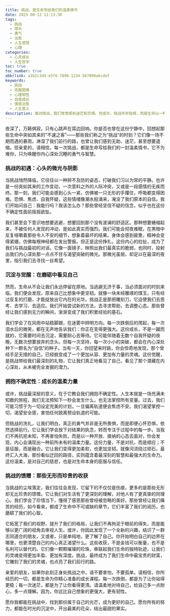 ```yaml
---
title: 挑战，是生命写给我们的温柔情书
date: 2025-08-12 11:13:30
tags:
  - 挑战
  - 成长
  - 勇气
  - 治愈
  - 人生感悟
  - 心理
categories:
  - 心灵成长
  - 人生哲学
toc: true
toc_number: true
abbrlink: a1b2c3d4-e5f6-7890-1234-567890abcdef
keywords:
  - 挑战
  - 克服困难
  - 心理韧性
  - 自我成长
  - 情感治愈
  - 人生意义
description: 面对挑战，我们常常感到迷茫和恐惧。但或许，挑战并非阻碍，而是生命以一种特殊的方式，邀请我们去探索内心深处的潜能，去发现那些未曾察觉的温柔与力量。这篇文章将带你走进挑战的深处，感受它如何雕刻我们的灵魂，最终成为我们生命中最宝贵的馈赠。
---
```


夜深了，万籁俱寂，只有心跳声在耳边回响。你是否也曾在这份宁静中，回想起那些生命中突如其来的“不速之客”——那些我们称之为“挑战”的时刻？它们像一场不期而遇的暴雨，淋湿了我们前行的路，也曾让我们感到无助、迷茫，甚至想要退缩。但亲爱的，请相信，每一次挑战，都是生命写给我们的一封温柔情书，它不为难你，只为唤醒你内心深处沉睡的勇气与智慧。

### 挑战的初遇：心头的微光与阴影

当挑战悄然降临，它往往以一种猝不及防的姿态，打破我们习以为常的平静。也许是一份突如其来的工作变动，一次意料之外的人际冲突，又或是一段感情的无疾而终。那一刻，我们可能会感到心头一紧，仿佛被一只无形的手攥住，呼吸都变得困难。恐惧、焦虑、自我怀疑，这些情绪像潮水般涌来，淹没了我们原本的自信。我们开始问自己：我能行吗？我该怎么办？那些曾经坚信不疑的信念，似乎也在这份不确定性面前摇摇欲坠。

我们甚至会下意识地想要逃避，想要回到那个没有波澜的舒适区。那种想要蜷缩起来，不被任何人发现的冲动，是如此真实而强烈。我们可能会彻夜难眠，在黑暗中反复咀嚼着那些令人不安的细节，想象着最坏的结果。身体会感到疲惫，精神会变得紧绷，仿佛每根神经都在发出警报。但正是这份挣扎，这份内心的拉扯，成为了我们与挑战最初的对话。它像一面镜子，映照出我们最真实的脆弱，也同时，投射出我们内心深处那一点点不甘与渴望突破的微光。那微光虽弱，却足以在最深的夜里，指引我们去寻找一丝希望。

### 沉淀与觉醒：在磨砺中看见自己

然而，生命从不会让我们永远停留在原地。当逃避无济于事，当必须面对的时刻来临，我们便会发现，原来自己比想象中更坚韧。就像一块未经雕琢的璞玉，只有经过反复的打磨，才能绽放出它内在的光华。挑战正是那把雕刻刀，它迫使我们去思考、去学习、去适应。我们开始尝试新的方法，去寻求帮助，去调整心态。那些曾经让我们感到无力的瞬间，渐渐变成了我们积累经验的基石。

我们学会了在风雨中站稳脚跟，在迷雾中辨明方向。每一次跌倒后的爬起，每一次泪水后的微笑，都在无声地告诉我们：你正在变得更强大。这份成长，不是一蹴而就的，它需要时间去沉淀，需要耐心去等待。它可能伴随着无数个自我怀疑的夜晚，无数次想要放弃的念头。但每一次坚持，每一次小小的突破，都会在内心深处种下一颗名为“自信”的种子。当有一天，你回望来时路，你会惊奇地发现，那个曾经手足无措的自己，已经蜕变成了一个更加从容、更加有力量的灵魂。这份觉醒，是挑战带给我们最深刻的礼物，它让我们真正地看见了自己，看见了那个潜藏在内心深处，从未被完全发掘的潜力。

### 拥抱不确定性：成长的温柔力量

或许，挑战最深层的意义，在于它教会我们拥抱不确定性。人生本就是一场充满未知数的旅程，我们无法预知下一秒会发生什么，也无法掌控所有变量。过去，我们可能习惯于为一切设定完美的计划，一旦偏离轨道便会焦虑不安。我们渴望掌控一切，渴望安全感，害怕任何脱离预设轨道的可能。

但挑战的洗礼，让我们明白，真正的勇气并非是无所畏惧，而是即便心怀恐惧，依然选择前行。它让我们学会放下对结果的执念，转而专注于过程中的每一步。当我们不再抗拒未知，不再害怕失败，而是以一种开放、接纳的心态去面对，你会发现，内心会涌现出一种前所未有的温柔力量。这份力量，不是对抗，而是顺应；不是征服，而是融合。它让我们变得更加柔软，也更加坚韧。就像河流绕过顽石，最终汇入大海，那份看似迂回的路径，实则蕴含着最深刻的智慧和最强大的生命力。这份温柔，是对自己的慈悲，也是对生命本身的臣服与信任。

### 挑战的馈赠：那些无形而珍贵的收获

当挑战的尘埃落定，我们往往会发现，它留下的不仅仅是伤痕，更多的是那些无形却无比珍贵的馈赠。它让我们对生活有了更深刻的理解，对他人有了更真挚的同理心。我们学会了珍惜当下，懂得了感恩那些曾经被忽略的美好。那些曾经让我们痛苦的经历，如今看来，都成了生命中不可或缺的章节，它们丰富了我们的阅历，也磨砺了我们的心智。

它拓宽了我们的视野，提升了我们的格局，让我们不再拘泥于眼前的得失，而是能够以更广阔的视角去审视人生。或许，你因此发现了一个全新的兴趣，结识了一群志同道合的朋友，又或者，只是单纯地，更了解了自己。你开始明白自己的边界在哪里，也更清楚自己的内心真正渴望什么。这些收获，不是金钱可以衡量，也不是名利可以替代的。它们像一颗颗璀璨的珍珠，串联起我们生命的独特轨迹，让我们的灵魂变得更加丰盈、更加有深度。挑战，最终成为了我们生命中最宝贵的财富，它雕刻了我们的灵魂，也点亮了我们前行的路。

亲爱的朋友，如果你此刻正身处挑战之中，请不要害怕，不要孤单。请相信，你所经历的一切，都是生命为你精心准备的成长课程。每一次跌倒，都是为了让你站得更稳；每一次迷茫，都是为了让你看得更清。请温柔地对待自己，给自己多一点耐心，多一点理解。因为，你远比自己想象的更强大，更有韧性。

愿你我都能在挑战中，找到那份属于自己的光芒，成为更好的自己。愿你所有的努力，都能在时光的沉淀中，开出最美的花朵，结出最甜的果实。